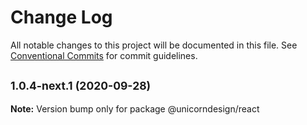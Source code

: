 # Change Log

All notable changes to this project will be documented in this file.
See [Conventional Commits](https://conventionalcommits.org) for commit guidelines.

## <small>1.0.4-next.1 (2020-09-28)</small>

**Note:** Version bump only for package @unicorndesign/react
